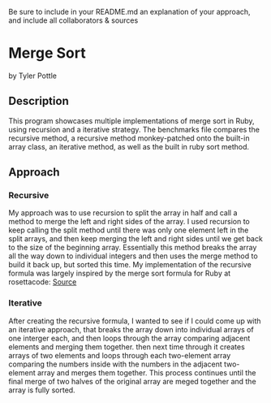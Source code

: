 Be sure to include in your README.md an explanation of your approach, and include all collaborators & sources

# Merge Sort

by Tyler Pottle

## Description

This program showcases multiple implementations of merge sort in Ruby,
using recursion and a iterative strategy.  The benchmarks file compares
the recursive method, a recursive method monkey-patched onto the built-in
array class, an iterative method, as well as the built in ruby sort
method.

## Approach

### Recursive

My approach was to use recursion to split the array in half and call a
method to merge the left and right sides of the array.  I used recursion
to keep calling the split method until there was only one element left
in the split arrays, and then keep merging the left and right sides
until we get back to the size of the beginning array.  Essentially this
method breaks the array all the way down to individual integers and then
uses the merge method to build it back up, but sorted this time.  My
implementation of the recursive formula was largely inspired by the merge
sort formula for Ruby at rosettacode: [Source](http://rosettacode.org/wiki/Sorting_algorithms/Merge_sort#Ruby)

### Iterative

After creating the recursive formula, I wanted to see if I could come up
with an iterative approach, that breaks the array down into individual
arrays of one interger each, and then loops through the array comparing
adjacent elements and merging them together.  then next time through it
creates arrays of two elements and loops through each two-element array
comparing the numbers inside with the numbers in the adjacent two-element
array and merges them together.  This process continues until the final
merge of two halves of the original array are meged together and the
array is fully sorted.
